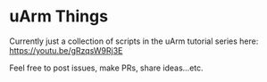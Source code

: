# uArm Things
Currently just a collection of scripts in the uArm tutorial series here: https://youtu.be/gRzqsW9Rj3E

Feel free to post issues, make PRs, share ideas...etc. 

